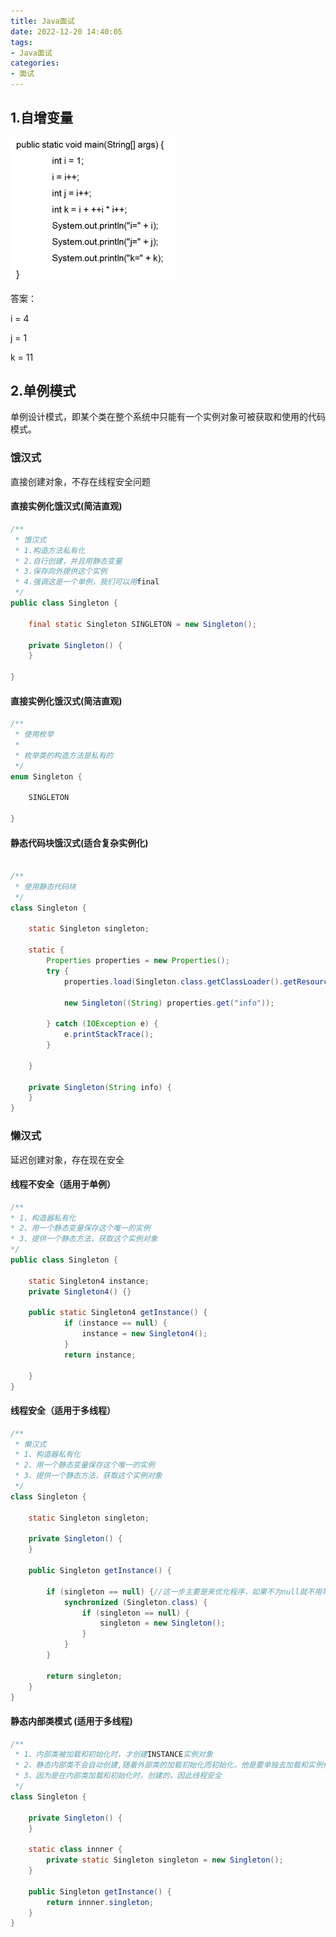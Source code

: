 ```yaml
---
title: Java面试
date: 2022-12-20 14:40:05
tags:
- Java面试
categories: 
- 面试
---
```


## 1.自增变量

<img src="Java%E9%9D%A2%E8%AF%95/image-20221220144044920.png" alt="image-20221220144044920" style="zoom: 30%;" />

答案：

i = 4

j = 1

k = 11

## 2.单例模式

单例设计模式，即某个类在整个系统中只能有一个实例对象可被获取和使用的代码模式。

### 饿汉式

直接创建对象，不存在线程安全问题

#### 直接实例化饿汉式(简洁直观)

```java
/**
 * 饿汉式
 * 1.构造方法私有化
 * 2.自行创建，并且用静态变量
 * 3.保存向外提供这个实例
 * 4.强调这是一个单例，我们可以用final
 */
public class Singleton {

    final static Singleton SINGLETON = new Singleton();

    private Singleton() {
    }

}
```

#### 直接实例化饿汉式(简洁直观)

```java
/**
 * 使用枚举
 *
 * 枚举类的构造方法是私有的
 */
enum Singleton {

    SINGLETON

}
```

#### 静态代码块饿汉式(适合复杂实例化)

```java

/**
 * 使用静态代码块
 */
class Singleton {

    static Singleton singleton;

    static {
        Properties properties = new Properties();
        try {
            properties.load(Singleton.class.getClassLoader().getResourceAsStream("info.properties"));

            new Singleton((String) properties.get("info"));

        } catch (IOException e) {
            e.printStackTrace();
        }

    }

    private Singleton(String info) {
    }
}
```

### 懒汉式

延迟创建对象，存在现在安全

#### 线程不安全（适用于单例）

```java
/**
* 1、构造器私有化
* 2、用一个静态变量保存这个唯一的实例
* 3、提供一个静态方法，获取这个实例对象
*/
public class Singleton {

    static Singleton4 instance;
    private Singleton4() {}

    public static Singleton4 getInstance() {
            if (instance == null) {
                instance = new Singleton4();
            }
            return instance;

    }
}

```

#### 线程安全（适用于多线程）

```java
/**
 * 懒汉式
 * 1、构造器私有化
 * 2、用一个静态变量保存这个唯一的实例
 * 3、提供一个静态方法，获取这个实例对象
 */
class Singleton {

    static Singleton singleton;

    private Singleton() {
    }

    public Singleton getInstance() {

        if (singleton == null) {//这一步主要是来优化程序，如果不为null就不用等获取锁，进去同步代码块判断了
            synchronized (Singleton.class) {
                if (singleton == null) {
                    singleton = new Singleton();
                }
            }
        }

        return singleton;
    }
}
```

#### 静态内部类模式 (适用于多线程)

```java
/**
 * 1、内部类被加载和初始化时，才创建INSTANCE实例对象
 * 2、静态内部类不会自动创建,随着外部类的加载初始化而初始化，他是要单独去加载和实例化的
 * 3、因为是在内部类加载和初始化时，创建的，因此线程安全
 */
class Singleton {

    private Singleton() {
    }

    static class innner {
        private static Singleton singleton = new Singleton();
    }

    public Singleton getInstance() {
        return innner.singleton;
    }
}
```

